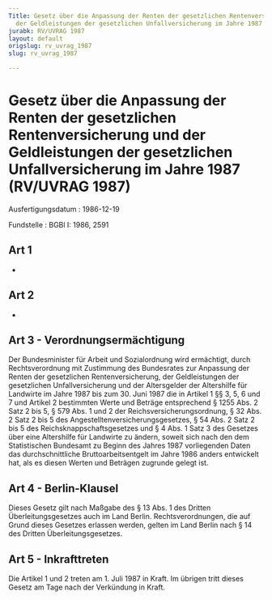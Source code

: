 ```yaml
---
Title: Gesetz über die Anpassung der Renten der gesetzlichen Rentenversicherung und
  der Geldleistungen der gesetzlichen Unfallversicherung im Jahre 1987
jurabk: RV/UVRAG 1987
layout: default
origslug: rv_uvrag_1987
slug: rv_uvrag_1987

---
```


# Gesetz über die Anpassung der Renten der gesetzlichen Rentenversicherung und der Geldleistungen der gesetzlichen Unfallversicherung im Jahre 1987 (RV/UVRAG 1987)

Ausfertigungsdatum
:   1986-12-19

Fundstelle
:   BGBl I: 1986, 2591



## Art 1

-


## Art 2

-


## Art 3 - Verordnungsermächtigung

Der Bundesminister für Arbeit und Sozialordnung wird ermächtigt, durch Rechtsverordnung mit Zustimmung des Bundesrates zur Anpassung der Renten der gesetzlichen Rentenversicherung, der Geldleistungen der gesetzlichen Unfallversicherung und der Altersgelder der Altershilfe für Landwirte im Jahre 1987 bis zum 30. Juni 1987 die in Artikel 1 §§ 3, 5, 6 und 7 und Artikel 2 bestimmten Werte und Beträge entsprechend § 1255 Abs. 2 Satz 2 bis 5, § 579 Abs. 1 und 2 der Reichsversicherungsordnung, § 32 Abs. 2 Satz 2 bis 5 des Angestelltenversicherungsgesetzes, § 54 Abs. 2 Satz 2 bis 5 des Reichsknappschaftsgesetzes und § 4 Abs. 1 Satz 3 des Gesetzes über eine Altershilfe für Landwirte zu ändern, soweit sich nach den dem Statistischen Bundesamt zu Beginn des Jahres 1987 vorliegenden Daten das durchschnittliche Bruttoarbeitsentgelt im Jahre 1986 anders entwickelt hat, als es diesen Werten und Beträgen zugrunde gelegt ist.


## Art 4 - Berlin-Klausel

Dieses Gesetz gilt nach Maßgabe des § 13 Abs. 1 des Dritten Überleitungsgesetzes auch im Land Berlin. Rechtsverordnungen, die auf Grund dieses Gesetzes erlassen werden, gelten im Land Berlin nach § 14 des Dritten Überleitungsgesetzes.


## Art 5 - Inkrafttreten

Die Artikel 1 und 2 treten am 1. Juli 1987 in Kraft. Im übrigen tritt dieses Gesetz am Tage nach der Verkündung in Kraft.

